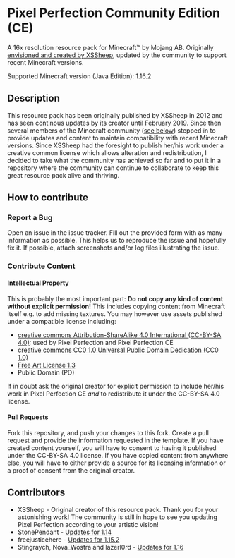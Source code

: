 # Pixel Perfection Community Edition (CE)

A 16x resolution resource pack for Minecraft™ by Mojang AB. Originally [envisioned and created by XSSheep](https://www.minecraftforum.net/forums/mapping-and-modding-java-edition/resource-packs/1242533-pixel-perfection-now-with-polar-bears-1-11), updated by the community to support recent Minecraft versions.

Supported Minecraft version (Java Edition): 1.16.2

## Description

This resource pack has been originally published by XSSheep in 2012 and has seen continous updates by its creator until February 2019. Since then several members of the Minecraft community ([see below](#contributors)) stepped in to provide updates and content to maintain compatibility with recent Minecraft versions. Since XSSheep had the foresight to publish her/his work under a creative common license which allows alteration and redistribution, I decided to take what the community has achieved so far and to put it in a repository where the community can continue to collaborate to keep this great resource pack alive and thriving.

## How to contribute

### Report a Bug

Open an issue in the issue tracker. Fill out the provided form with as many information as possible. This helps us to reproduce the issue and hopefully fix it. If possible, attach screenshots and/or log files illustrating the issue.

### Contribute Content

#### Intellectual Property

This is probably the most important part: **Do not copy any kind of content without explicit permission!** This includes copying content from Minecraft itself e.g. to add missing textures. You may however use assets published under a compatible license including:

* [creative commons Attribution-ShareAlike 4.0 International (CC-BY-SA 4.0)](https://creativecommons.org/licenses/by-sa/4.0/deed.en): used by Pixel Perfection and Pixel Perfection CE
* [creative commons CC0 1.0 Universal Public Domain Dedication (CC0 1.0)](https://creativecommons.org/publicdomain/zero/1.0/deed.en)
* [Free Art License 1.3](http://artlibre.org/licence/lal/en/)
* Public Domain (PD)

If in doubt ask the original creator for explicit permission to include her/his work in Pixel Perfection CE *and* to redistribute it under the CC-BY-SA 4.0 license.

#### Pull Requests

Fork this repository, and push your changes to this fork. Create a pull request and provide the information requested in the template. If you have created content yourself, you will have to consent to having it published under the CC-BY-SA 4.0 license. If you have copied content from anywhere else, you will have to either provide a source for its licensing information or a proof of consent from the original creator.

## Contributors

* XSSheep - Original creator of this resource pack. Thank you for your astonishing work! The community is still in hope to see you updating Pixel Perfection according to your artistic vision!
* StonePendant - [Updates for 1.14](https://www.minecraftforum.net/forums/mapping-and-modding-java-edition/resource-packs/1242533-pixel-perfection-now-with-polar-bears-1-11?comment=2258)
* freejusticehere - [Updates for 1.15.2](https://www.minecraftforum.net/forums/mapping-and-modding-java-edition/resource-packs/1242533-pixel-perfection-now-with-polar-bears-1-11?comment=2264)
* Stingraych, Nova_Wostra and lazerl0rd - [Updates for 1.16](https://www.minecraftforum.net/forums/mapping-and-modding-java-edition/resource-packs/1242533-pixel-perfection-now-with-polar-bears-1-11?comment=2275)